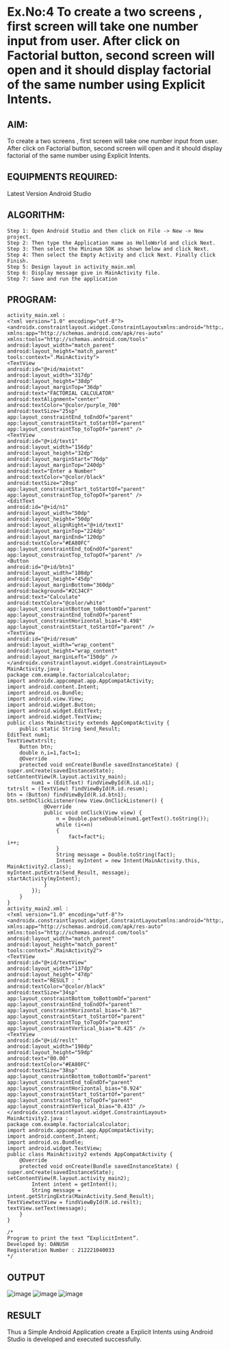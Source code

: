 # Ex.No:4 To create a two screens , first screen will take one number input from user. After click on Factorial button, second screen will open and it should display factorial of the same number using Explicit Intents.


## AIM:

To create a two screens , first screen will take one number input from user. After click on Factorial button, second screen will open and it should display factorial of the same number using Explicit Intents.

## EQUIPMENTS REQUIRED:

Latest Version Android Studio

## ALGORITHM:

    Step 1: Open Android Studio and then click on File -> New -> New project.
    Step 2: Then type the Application name as HelloWorld and click Next. 
    Step 3: Then select the Minimum SDK as shown below and click Next. 
    Step 4: Then select the Empty Activity and click Next. Finally click Finish. 
    Step 5: Design layout in activity_main.xml
    Step 6: Display message give in MainActivity file.
    Step 7: Save and run the application

## PROGRAM:
```
activity_main.xml :
<?xml version="1.0" encoding="utf-8"?>
<androidx.constraintlayout.widget.ConstraintLayoutxmlns:android="http://schemas.android.com/apk/res/android"
xmlns:app="http://schemas.android.com/apk/res-auto"
xmlns:tools="http://schemas.android.com/tools"
android:layout_width="match_parent"
android:layout_height="match_parent"
tools:context=".MainActivity">
<TextView
android:id="@+id/maintxt"
android:layout_width="317dp"
android:layout_height="38dp"
android:layout_marginTop="36dp"
android:text="FACTORIAL CALCULATOR"
android:textAlignment="center"
android:textColor="@color/purple_700"
android:textSize="25sp"
app:layout_constraintEnd_toEndOf="parent"
app:layout_constraintStart_toStartOf="parent"
app:layout_constraintTop_toTopOf="parent" />
<TextView
android:id="@+id/text1"
android:layout_width="156dp"
android:layout_height="32dp"
android:layout_marginStart="76dp"
android:layout_marginTop="240dp"
android:text="Enter a Number"
android:textColor="@color/black"
android:textSize="20sp"
app:layout_constraintStart_toStartOf="parent"
app:layout_constraintTop_toTopOf="parent" />
<EditText
android:id="@+id/n1"
android:layout_width="50dp"
android:layout_height="50dp"
android:layout_alignRight="@+id/text1"
android:layout_marginTop="224dp"
android:layout_marginEnd="120dp"
android:textColor="#EA80FC"
app:layout_constraintEnd_toEndOf="parent"
app:layout_constraintTop_toTopOf="parent" />
<Button
android:id="@+id/btn1"
android:layout_width="108dp"
android:layout_height="45dp"
android:layout_marginBottom="360dp"
android:background="#2C34CF"
android:text="Calculate"
android:textColor="@color/white"
app:layout_constraintBottom_toBottomOf="parent"
app:layout_constraintEnd_toEndOf="parent"
app:layout_constraintHorizontal_bias="0.498"
app:layout_constraintStart_toStartOf="parent" />
<TextView
android:id="@+id/resum"
android:layout_width="wrap_content"
android:layout_height="wrap_content"
android:layout_marginLeft="150dp" />
</androidx.constraintlayout.widget.ConstraintLayout>
MainActivity.java :
package com.example.factorialcalculator;
import androidx.appcompat.app.AppCompatActivity;
import android.content.Intent;
import android.os.Bundle;
import android.view.View;
import android.widget.Button;
import android.widget.EditText;
import android.widget.TextView;
public class MainActivity extends AppCompatActivity {
    public static String Send_Result;
EditText num1;
TextViewtxtrslt;
    Button btn;
    double n,i=1,fact=1;
    @Override
    protected void onCreate(Bundle savedInstanceState) {
super.onCreate(savedInstanceState);
setContentView(R.layout.activity_main);
        num1 = (EditText) findViewById(R.id.n1);
txtrslt = (TextView) findViewById(R.id.resum);
btn = (Button) findViewById(R.id.btn1);
btn.setOnClickListener(new View.OnClickListener() {
            @Override
            public void onClick(View view) {
                n = Double.parseDouble(num1.getText().toString());
                while (i<=n)
                {
                    fact=fact*i;
i++;
                }
                String message = Double.toString(fact);
                Intent myIntent = new Intent(MainActivity.this, MainActivity2.class);
myIntent.putExtra(Send_Result, message);
startActivity(myIntent);
            }
        });
    }
}
activity_main2.xml :
<?xml version="1.0" encoding="utf-8"?>
<androidx.constraintlayout.widget.ConstraintLayoutxmlns:android="http://schemas.android.com/apk/res/android"
xmlns:app="http://schemas.android.com/apk/res-auto"
xmlns:tools="http://schemas.android.com/tools"
android:layout_width="match_parent"
android:layout_height="match_parent"
tools:context=".MainActivity2">
<TextView
android:id="@+id/textView"
android:layout_width="137dp"
android:layout_height="47dp"
android:text="RESULT : "
android:textColor="@color/black"
android:textSize="34sp"
app:layout_constraintBottom_toBottomOf="parent"
app:layout_constraintEnd_toEndOf="parent"
app:layout_constraintHorizontal_bias="0.167"
app:layout_constraintStart_toStartOf="parent"
app:layout_constraintTop_toTopOf="parent"
app:layout_constraintVertical_bias="0.425" />
<TextView
android:id="@+id/reslt"
android:layout_width="198dp"
android:layout_height="59dp"
android:text="00.00"
android:textColor="#EA80FC"
android:textSize="38sp"
app:layout_constraintBottom_toBottomOf="parent"
app:layout_constraintEnd_toEndOf="parent"
app:layout_constraintHorizontal_bias="0.924"
app:layout_constraintStart_toStartOf="parent"
app:layout_constraintTop_toTopOf="parent"
app:layout_constraintVertical_bias="0.433" />
</androidx.constraintlayout.widget.ConstraintLayout>
MainActivity2.java :
package com.example.factorialcalculator;
import androidx.appcompat.app.AppCompatActivity;
import android.content.Intent;
import android.os.Bundle;
import android.widget.TextView;
public class MainActivity2 extends AppCompatActivity {
    @Override
    protected void onCreate(Bundle savedInstanceState) {
super.onCreate(savedInstanceState);
setContentView(R.layout.activity_main2);
        Intent intent = getIntent();
        String message = intent.getStringExtra(MainActivity.Send_Result);
TextViewtextView = findViewById(R.id.reslt);
textView.setText(message);
    }
}

/*
Program to print the text “ExplicitIntent”.
Developed by: DANUSH
Registeration Number : 212221040033
*/
```
## OUTPUT
![image](https://github.com/danush564/Mobile-Application-Development/assets/98585166/5025a863-3605-4dbe-bbae-0fb9613d6ec9)
![image](https://github.com/danush564/Mobile-Application-Development/assets/98585166/b6d95214-2a03-4cac-b803-a37027bd14ab)
![image](https://github.com/danush564/Mobile-Application-Development/assets/98585166/87eefcf1-55e1-4ba4-aebc-ee7ff12b3ba0)

## RESULT
Thus a Simple Android Application create a Explicit Intents using Android Studio is developed and executed successfully.


